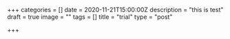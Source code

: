+++
categories = []
date = 2020-11-21T15:00:00Z
description = "this is test"
draft = true
image = ""
tags = []
title = "trial"
type = "post"

+++
